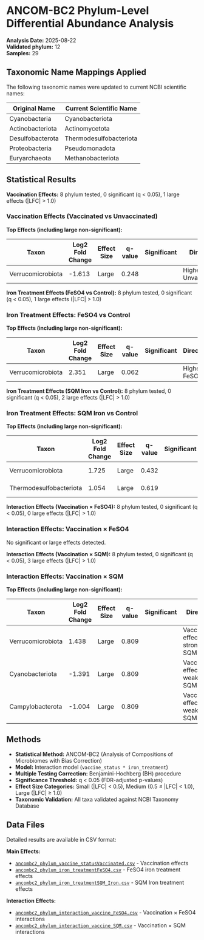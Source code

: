 # ANCOM-BC2 Phylum-Level Differential Abundance Analysis

**Analysis Date:** 2025-08-22  
**Validated phylum:** 12  
**Samples:** 29  

## Taxonomic Name Mappings Applied

The following taxonomic names were updated to current NCBI scientific names:

| Original Name | Current Scientific Name |
|---------------|-------------------------|
| Cyanobacteria | Cyanobacteriota |
| Actinobacteriota | Actinomycetota |
| Desulfobacterota | Thermodesulfobacteriota |
| Proteobacteria | Pseudomonadota |
| Euryarchaeota | Methanobacteriota |

## Statistical Results

**Vaccination Effects:** 8 phylum tested, 0 significant (q < 0.05), 1 large effects (|LFC| > 1.0)

### Vaccination Effects (Vaccinated vs Unvaccinated)

**Top Effects (including large non-significant):**

| Taxon | Log2 Fold Change | Effect Size | q-value | Significant | Direction |
|-------|------------------|-------------|---------|-------------|----------|
| Verrucomicrobiota | -1.613 | Large | 0.248 |  | Higher in Unvaccinated |

**Iron Treatment Effects (FeSO4 vs Control):** 8 phylum tested, 0 significant (q < 0.05), 1 large effects (|LFC| > 1.0)

### Iron Treatment Effects: FeSO4 vs Control

**Top Effects (including large non-significant):**

| Taxon | Log2 Fold Change | Effect Size | q-value | Significant | Direction |
|-------|------------------|-------------|---------|-------------|----------|
| Verrucomicrobiota | 2.351 | Large | 0.062 |  | Higher in FeSO4 |

**Iron Treatment Effects (SQM Iron vs Control):** 8 phylum tested, 0 significant (q < 0.05), 2 large effects (|LFC| > 1.0)

### Iron Treatment Effects: SQM Iron vs Control

**Top Effects (including large non-significant):**

| Taxon | Log2 Fold Change | Effect Size | q-value | Significant | Direction |
|-------|------------------|-------------|---------|-------------|----------|
| Verrucomicrobiota | 1.725 | Large | 0.432 |  | Higher in SQM_Iron |
| Thermodesulfobacteriota | 1.054 | Large | 0.619 |  | Higher in SQM_Iron |

**Interaction Effects (Vaccination × FeSO4):** 8 phylum tested, 0 significant (q < 0.05), 0 large effects (|LFC| > 1.0)

### Interaction Effects: Vaccination × FeSO4

No significant or large effects detected.

**Interaction Effects (Vaccination × SQM):** 8 phylum tested, 0 significant (q < 0.05), 3 large effects (|LFC| > 1.0)

### Interaction Effects: Vaccination × SQM

**Top Effects (including large non-significant):**

| Taxon | Log2 Fold Change | Effect Size | q-value | Significant | Direction |
|-------|------------------|-------------|---------|-------------|----------|
| Verrucomicrobiota | 1.438 | Large | 0.809 |  | Vaccination effect stronger in SQM |
| Cyanobacteriota | -1.391 | Large | 0.809 |  | Vaccination effect weaker in SQM |
| Campylobacterota | -1.004 | Large | 0.809 |  | Vaccination effect weaker in SQM |

## Methods

- **Statistical Method:** ANCOM-BC2 (Analysis of Compositions of Microbiomes with Bias Correction)
- **Model:** Interaction model (`vaccine_status * iron_treatment`)
- **Multiple Testing Correction:** Benjamini-Hochberg (BH) procedure
- **Significance Threshold:** q < 0.05 (FDR-adjusted p-values)
- **Effect Size Categories:** Small (|LFC| < 0.5), Medium (0.5 ≤ |LFC| < 1.0), Large (|LFC| ≥ 1.0)
- **Taxonomic Validation:** All taxa validated against NCBI Taxonomy Database

## Data Files

Detailed results are available in CSV format:

**Main Effects:**
- [`ancombc2_phylum_vaccine_statusVaccinated.csv`](ancombc2_phylum_vaccine_statusVaccinated.csv) - Vaccination effects
- [`ancombc2_phylum_iron_treatmentFeSO4.csv`](ancombc2_phylum_iron_treatmentFeSO4.csv) - FeSO4 iron treatment effects
- [`ancombc2_phylum_iron_treatmentSQM_Iron.csv`](ancombc2_phylum_iron_treatmentSQM_Iron.csv) - SQM Iron treatment effects

**Interaction Effects:**
- [`ancombc2_phylum_interaction_vaccine_FeSO4.csv`](ancombc2_phylum_interaction_vaccine_FeSO4.csv) - Vaccination × FeSO4 interactions
- [`ancombc2_phylum_interaction_vaccine_SQM.csv`](ancombc2_phylum_interaction_vaccine_SQM.csv) - Vaccination × SQM interactions

